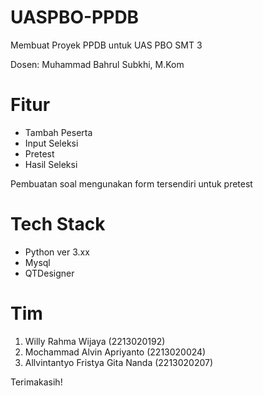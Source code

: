 # UASPBO-PPDB

Membuat Proyek PPDB untuk UAS PBO SMT 3

Dosen: Muhammad Bahrul Subkhi, M.Kom

# Fitur
- Tambah Peserta
- Input Seleksi
- Pretest
- Hasil Seleksi

 Pembuatan soal mengunakan form tersendiri untuk pretest

# Tech Stack
- Python ver 3.xx
- Mysql
- QTDesigner

# Tim
1. Willy Rahma Wijaya (2213020192)
2. Mochammad Alvin Apriyanto (2213020024)
3. Allvintantyo Fristya Gita Nanda (2213020207)

Terimakasih!
